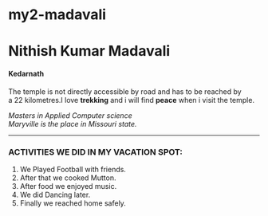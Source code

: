 # my2-madavali
# Nithish Kumar Madavali
#### Kedarnath
The temple is not directly accessible by road and has to be reached by a 22 kilometres.I love **trekking** and i will find **peace** when i visit the temple.

*Masters in Applied Computer science* <br>
*Maryville is the place in Missouri state.*



***

### ACTIVITIES WE DID IN MY VACATION SPOT:

1. We Played Football with friends.
5. After that we cooked Mutton. 
4. After food we enjoyed music.
3. We did Dancing later.
2. Finally we reached home safely.

